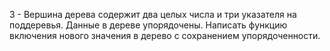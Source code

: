 3 - Вершина дерева содержит два целых числа и три указателя на поддеревья. Данные в дереве упорядочены. Написать функцию включения нового значения в дерево с сохранением упорядоченности.
